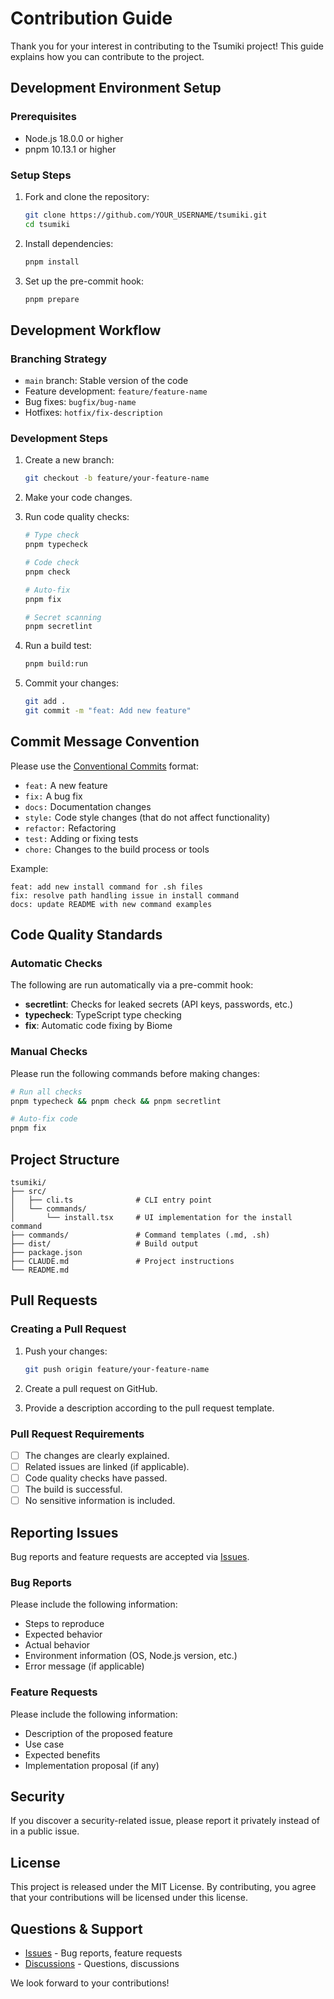 # Contribution Guide

Thank you for your interest in contributing to the Tsumiki project! This guide explains how you can contribute to the project.

## Development Environment Setup

### Prerequisites

- Node.js 18.0.0 or higher
- pnpm 10.13.1 or higher

### Setup Steps

1.  Fork and clone the repository:

    ```bash
    git clone https://github.com/YOUR_USERNAME/tsumiki.git
    cd tsumiki
    ```

2.  Install dependencies:

    ```bash
    pnpm install
    ```

3.  Set up the pre-commit hook:

    ```bash
    pnpm prepare
    ```

## Development Workflow

### Branching Strategy

-   `main` branch: Stable version of the code
-   Feature development: `feature/feature-name`
-   Bug fixes: `bugfix/bug-name`
-   Hotfixes: `hotfix/fix-description`

### Development Steps

1.  Create a new branch:

    ```bash
    git checkout -b feature/your-feature-name
    ```

2.  Make your code changes.

3.  Run code quality checks:

    ```bash
    # Type check
    pnpm typecheck

    # Code check
    pnpm check

    # Auto-fix
    pnpm fix

    # Secret scanning
    pnpm secretlint
    ```

4.  Run a build test:

    ```bash
    pnpm build:run
    ```

5.  Commit your changes:

    ```bash
    git add .
    git commit -m "feat: Add new feature"
    ```

## Commit Message Convention

Please use the [Conventional Commits](https://www.conventionalcommits.org/) format:

-   `feat:` A new feature
-   `fix:` A bug fix
-   `docs:` Documentation changes
-   `style:` Code style changes (that do not affect functionality)
-   `refactor:` Refactoring
-   `test:` Adding or fixing tests
-   `chore:` Changes to the build process or tools

Example:
```
feat: add new install command for .sh files
fix: resolve path handling issue in install command
docs: update README with new command examples
```

## Code Quality Standards

### Automatic Checks

The following are run automatically via a pre-commit hook:

-   **secretlint**: Checks for leaked secrets (API keys, passwords, etc.)
-   **typecheck**: TypeScript type checking
-   **fix**: Automatic code fixing by Biome

### Manual Checks

Please run the following commands before making changes:

```bash
# Run all checks
pnpm typecheck && pnpm check && pnpm secretlint

# Auto-fix code
pnpm fix
```

## Project Structure

```
tsumiki/
├── src/
│   ├── cli.ts              # CLI entry point
│   └── commands/
│       └── install.tsx     # UI implementation for the install command
├── commands/               # Command templates (.md, .sh)
├── dist/                   # Build output
├── package.json
├── CLAUDE.md               # Project instructions
└── README.md
```

## Pull Requests

### Creating a Pull Request

1.  Push your changes:

    ```bash
    git push origin feature/your-feature-name
    ```

2.  Create a pull request on GitHub.

3.  Provide a description according to the pull request template.

### Pull Request Requirements

-   [ ] The changes are clearly explained.
-   [ ] Related issues are linked (if applicable).
-   [ ] Code quality checks have passed.
-   [ ] The build is successful.
-   [ ] No sensitive information is included.

## Reporting Issues

Bug reports and feature requests are accepted via [Issues](https://github.com/classmethod/tsumiki/issues).

### Bug Reports

Please include the following information:

-   Steps to reproduce
-   Expected behavior
-   Actual behavior
-   Environment information (OS, Node.js version, etc.)
-   Error message (if applicable)

### Feature Requests

Please include the following information:

-   Description of the proposed feature
-   Use case
-   Expected benefits
-   Implementation proposal (if any)

## Security

If you discover a security-related issue, please report it privately instead of in a public issue.

## License

This project is released under the MIT License. By contributing, you agree that your contributions will be licensed under this license.

## Questions & Support

-   [Issues](https://github.com/classmethod/tsumiki/issues) - Bug reports, feature requests
-   [Discussions](https://github.com/classmethod/tsumiki/discussions) - Questions, discussions

We look forward to your contributions!
